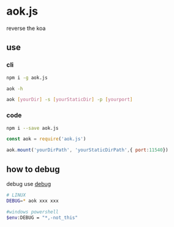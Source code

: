 # aok.js
reverse the koa

## use

### cli
```bash
npm i -g aok.js

aok -h 

aok [yourDir] -s [yourStaticDir] -p [yourport]

```

### code
```bash
npm i --save aok.js
```
```js
const aok = require('aok.js')

aok.mount('yourDirPath', 'yourStaticDirPath',{ port:11540})

```

## how to debug
debug use [debug](https://www.npmjs.com/package/debug)
```bash
# LINUX
DEBUG=* aok xxx xxx

#windows powershell
$env:DEBUG = "*,-not_this"
```